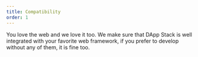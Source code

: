 ```yaml
---
title: Compatibility
order: 1
---
```


You love the web and we love it too. We make sure that DApp Stack is well integrated with your favorite
web framework, if you prefer to develop without any of them, it is fine too.